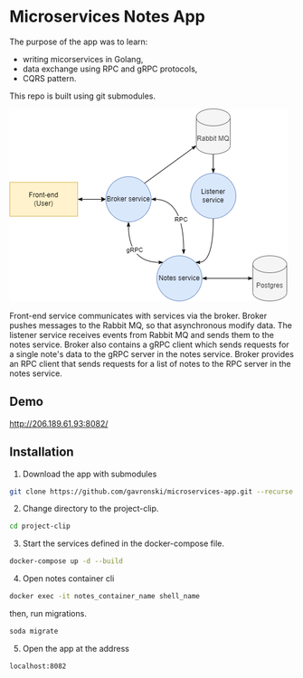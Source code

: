 

# Microservices Notes App

The purpose of the app was to learn:
* writing micorservices in Golang,
* data exchange using RPC and gRPC protocols, 
* CQRS pattern.

This repo is built using git submodules.

![Diagram](https://github.com/gavronski/microservices-app/blob/main/diagram.png)


Front-end service communicates with services via the broker.
Broker pushes messages to the Rabbit MQ, so that asynchronous modify data. The listener service receives events from Rabbit MQ and sends them to the notes service. Broker also contains a gRPC client which sends requests for a single note's data to the gRPC server in the notes service. Broker provides an RPC client that sends requests for a list of notes to the RPC server in the notes service.


## Demo
http://206.189.61.93:8082/

## Installation

1. Download the app with submodules

```bash
git clone https://github.com/gavronski/microservices-app.git --recurse 
```
2. Change directory to the project-clip.
```bash 
cd project-clip
```
3. Start the services defined in the docker-compose file.
```bash
docker-compose up -d --build 
```
4. Open notes container cli 
```bash
docker exec -it notes_container_name shell_name
```
then, run migrations.
```bash
soda migrate
```
5. Open the app at the address 
```bash 
localhost:8082
``` 



